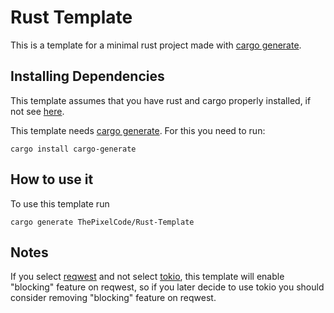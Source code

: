 # Rust Template

This is a template for a minimal rust project made with [cargo generate](https://github.com/cargo-generate/cargo-generate).

## Installing Dependencies

This template assumes that you have rust and cargo properly installed, if not see [here](https://www.rust-lang.org/tools/install).

This template needs [cargo generate](https://github.com/cargo-generate/cargo-generate). For this you need to run:

`cargo install cargo-generate`

## How to use it

To use this template run

`cargo generate ThePixelCode/Rust-Template`

## Notes

If you select [reqwest](https://crates.io/crates/reqwest) and not select [tokio](https://crates.io/crates/tokio), this template will enable "blocking" feature on reqwest, so if you later decide to use tokio you should consider removing "blocking" feature on reqwest.
